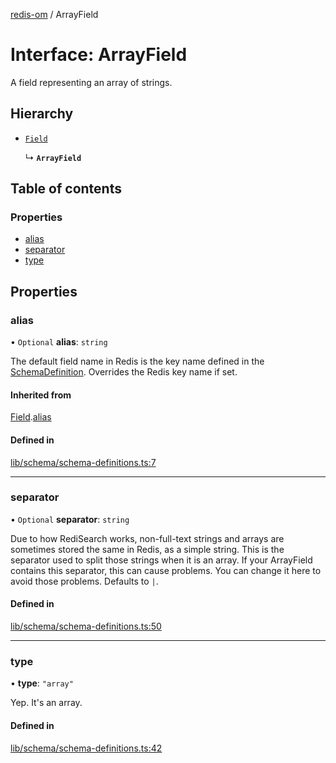 [redis-om](../README.md) / ArrayField

# Interface: ArrayField

A field representing an array of strings.

## Hierarchy

- [`Field`](Field.md)

  ↳ **`ArrayField`**

## Table of contents

### Properties

- [alias](ArrayField.md#alias)
- [separator](ArrayField.md#separator)
- [type](ArrayField.md#type)

## Properties

### alias

• `Optional` **alias**: `string`

The default field name in Redis is the key name defined in the
[SchemaDefinition](../README.md#schemadefinition). Overrides the Redis key name if set.

#### Inherited from

[Field](Field.md).[alias](Field.md#alias)

#### Defined in

[lib/schema/schema-definitions.ts:7](https://github.com/redis-developer/redis-om-node/blob/e0e2e98/lib/schema/schema-definitions.ts#L7)

___

### separator

• `Optional` **separator**: `string`

Due to how RediSearch works, non-full-text strings and arrays are sometimes stored the same
in Redis, as a simple string. This is the separator used to split those strings when it is an
array. If your ArrayField contains this separator, this can cause problems. You can change it
here to avoid those problems. Defaults to `|`.

#### Defined in

[lib/schema/schema-definitions.ts:50](https://github.com/redis-developer/redis-om-node/blob/e0e2e98/lib/schema/schema-definitions.ts#L50)

___

### type

• **type**: ``"array"``

Yep. It's an array.

#### Defined in

[lib/schema/schema-definitions.ts:42](https://github.com/redis-developer/redis-om-node/blob/e0e2e98/lib/schema/schema-definitions.ts#L42)
